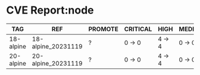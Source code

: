 # CVE Report:node
|    TAG    |        REF         | PROMOTE | CRITICAL |  HIGH  | MEDIUM |  LOW   | UNKNOWN |
|-----------|--------------------|---------|----------|--------|--------|--------|---------|
| 18-alpine | 18-alpine_20231119 | ?       | 0 -> 0   | 4 -> 4 | 0 -> 0 | 0 -> 0 | 0 -> 0  |
| 20-alpine | 20-alpine_20231119 | ?       | 0 -> 0   | 4 -> 4 | 0 -> 0 | 0 -> 0 | 0 -> 0  |
